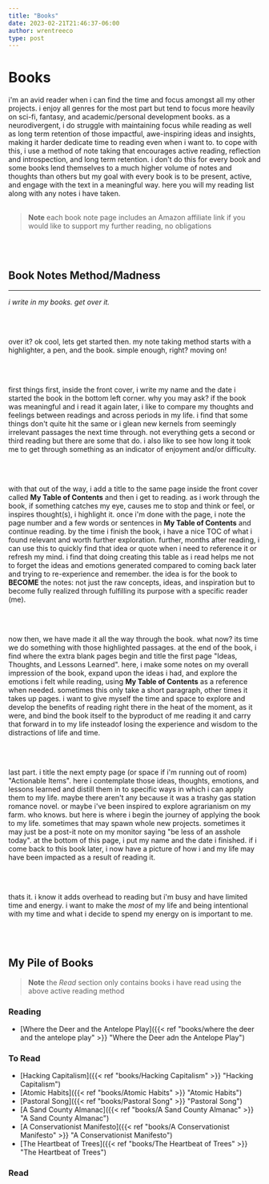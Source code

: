 ```yaml
---
title: "Books"
date: 2023-02-21T21:46:37-06:00
author: wrentreeco
type: post
---
```

# Books
i'm  an avid reader when i can find the time and focus amongst all my other projects. i enjoy all genres for the most part but tend to focus more heavily on sci-fi, fantasy, and academic/personal development books. as a neurodivergent, i do struggle with maintaining focus while reading as well as long term retention of those impactful, awe-inspiring ideas and insights, making it harder dedicate time to reading even when i want to. to cope with this, i use a method of note taking that encourages active reading, reflection and introspection, and long term retention. i don't do this for every book and some books lend themselves to a much higher volume of notes and thoughts than others but my goal with every book is to be present, active, and engage with the text in a meaningful way. here you will my reading list along with any notes i have taken.
<br><br>
> **Note**
> each book note page includes an Amazon affiliate link if you would like to support my further reading, no obligations

<br><br>
## Book Notes Method/Madness
---
*i write in my books. get over it.*

<br><br>

over it? ok cool, lets get started then. my note taking method starts with a highlighter, a pen, and the book. simple enough, right? moving on!

<br><br>

first things first, inside the front cover, i write my name and the date i started the book in the bottom left corner. why you may ask? if the book was meaningful and i read it again later, i like to compare my thoughts and feelings between readings and across periods in my life. i find that some things don't quite hit the same or i glean new kernels from seemingly irrelevant passages the next time through. not everything gets a second or third reading but there are some that do. i also like to see how long it took me to get through something as an indicator of enjoyment and/or difficulty.

<br><br>

with that out of the way, i add a title to the same page inside the front cover called **My Table of Contents** and then i get to reading. as i work through the book, if something catches my eye, causes me to stop and think or feel, or inspires thought(s), i highlight it. once i'm done with the page, i note the page number and a few words or sentences in **My Table of Contents** and continue reading. by the time i finish the book, i have a nice TOC of what i found relevant and worth further exploration. further, months after reading, i can use this to quickly find that idea or quote when i need to reference it or refresh my mind. i find that doing creating this table as i read helps me not to forget the ideas and emotions generated compared to coming back later and trying to re-experience and remember. the idea is for the book to **BECOME** the notes: not just the raw concepts, ideas, and inspiration but to become fully realized through fulfilling its purpose with a specific reader (me).

<br><br>

now then, we have made it all the way through the book. what now? its time we do something with those highlighted passages. at the end of the book, i find where the extra blank pages begin and title the first page "Ideas, Thoughts, and Lessons Learned". here, i make some notes on my overall impression of the book, expand upon the ideas i had, and explore the emotions i felt while reading, using **My Table of Contents** as a reference when needed. sometimes this only take a short paragraph, other times it takes up pages. i want to give myself the time and space to explore and develop the benefits of reading right there in the heat of the moment, as it were, and bind the book itself to the byproduct of me reading it and carry that forward in to my life insteadof losing the experience and wisdom to the distractions of life and time.

<br><br>

last part. i title the next empty page (or space if i'm running out of room) "Actionable Items". here i contemplate those ideas, thoughts, emotions, and lessons learned and distill them in to specific ways in which i can apply them to my life. maybe there aren't any because it was a trashy gas station romance novel. or maybe i've been inspired to explore agrarianism on my farm. who knows. but here is where i begin the journey of applying the book to my life. sometimes that may spawn whole new projects. sometimes it may just be a post-it note on my monitor saying "be less of an asshole today".  at the bottom of this page, i put my name and the date i finished. if i come back to this book later, i now have a picture of how i and my life may have been impacted as a result of reading it.

<br><br>

thats it. i know it adds overhead to reading but i'm busy and have limited time and energy. i want to make the *most* of my life and being intentional with my time and what i decide to spend my energy on is important to me.

<br><br>

## My Pile of Books
> **Note**
> the *Read* section only contains books i have read using the above active reading method

### Reading
- [Where the Deer and the Antelope Play]({{< ref "books/where the deer and the antelope play" >}} "Where the Deer adn the Antelope Play")


### To Read
- [Hacking Capitalism]({{< ref "books/Hacking Capitalism" >}} "Hacking Capitalism")
- [Atomic Habits]({{< ref "books/Atomic Habits" >}} "Atomic Habits")
- [Pastoral Song]({{< ref "books/Pastoral Song" >}} "Pastoral Song")
- [A Sand County Almanac]({{< ref "books/A Sand County Almanac" >}} "A Sand County Almanac")
- [A Conservationist Manifesto]({{< ref "books/A Conservationist Manifesto" >}} "A Conservationist Manifesto")
- [The Heartbeat of Trees]({{< ref "books/The Heartbeat of Trees" >}} "The Heartbeat of Trees")




### Read

